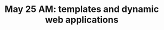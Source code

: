 ---
title: 'May 25 AM: templates and dynamic web applications'
description:
  "see above"
prev: /chapter7
next: /chapter9
type: chapter
id: 8
---